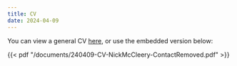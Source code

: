 ```yaml
---
title: CV
date: 2024-04-09
---
```


You can view a general CV [here](/documents/240409-CV-NickMcCleery-ContactRemoved.pdf), or use the embedded version
below:

{{< pdf "/documents/240409-CV-NickMcCleery-ContactRemoved.pdf" >}}
